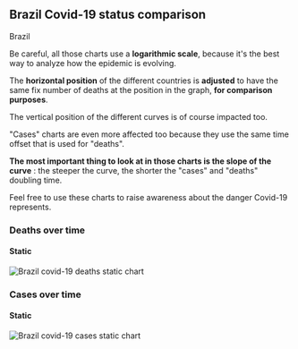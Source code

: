 ## Brazil Covid-19 status comparison 

Brazil



Be careful, all those charts use a **logarithmic scale**, because it's the best way to analyze how the epidemic is evolving.
 
The **horizontal position** of the different countries is **adjusted** to have the same fix number of deaths at the position in the graph, **for comparison purposes**.

The vertical position of the different curves is of course impacted too.

"Cases" charts are even more affected too because they use the same time offset that is used for "deaths".

**The most important thing to look at in those charts is the slope of the curve** : the steeper the curve, the shorter the "cases" and "deaths" doubling time.

Feel free to use these charts to raise awareness about the danger Covid-19 represents. 


 
### Deaths over time
 
#### Static
![Brazil covid-19 deaths static chart](https://raw.githubusercontent.com/madlag/coronavirus_study/master/notebooks/graphs/2020-03-20/countries/Brazil/2020-03-20_Brazil_deaths.png "Brazil covid-19 deaths static chart")   

 
### Cases over time
 
#### Static
![Brazil covid-19 cases static chart](https://raw.githubusercontent.com/madlag/coronavirus_study/master/notebooks/graphs/2020-03-20/countries/Brazil/2020-03-20_Brazil_deaths.png "Brazil covid-19 cases static chart")   

